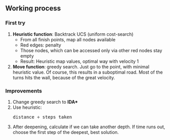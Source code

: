 ## Working process
 
### First try
<ol>
    <li>
        <b>Heuristic function</b>: Backtrack UCS (uniform cost-search)
        <ul>
            <li>From all finish points, map all nodes available</li>
            <li>Red edges: penalty</li>
            <li>Those nodes, which can be accessed only via other red nodes stay empty</li>
            <li>Result: Heuristic map values, optimal way with velocity 1</li>
        </ul>
    </li>
    <li>
        <b>Move function</b>: greedy search. Just go to the point, with minimal heuristic value.
        Of course, this results in a suboptimal road. Most of the turns hits the wall, because of the great velocity.
    </li>
</ol>

### Improvements
<ol>
    <li>
        Change greedy search to <b>IDA*</b>
    </li>
    <li>
        Use heuristic: <pre>distance ÷ steps taken</pre>
    </li>
    <li>
        After deepening, calculate if we can take another depth. If time runs out, choose the first step of the deepest, best solution.
    </li>
</ol>